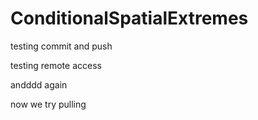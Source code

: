 # ConditionalSpatialExtremes


testing commit and push

testing remote access

andddd again

now we try pulling
